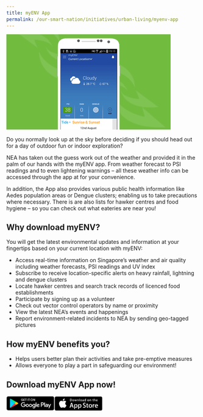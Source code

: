 ```yaml
---
title: myENV App
permalink: /our-smart-nation/initiatives/urban-living/myenv-app
---
```


![screenshot of myENV app](/images/community/myenv.png)

Do you normally look up at the sky before deciding if you should head out for a day of outdoor fun or indoor exploration?

NEA has taken out the guess work out of the weather and provided it in the palm of our hands with the myENV app. From weather forecast to PSI readings and to even lightening warnings – all these weather info can be accessed through the app at for your convenience. 

In addition, the App also provides various public health information like Aedes population areas or Dengue clusters; enabling us to take precautions where necessary. There is are also lists for hawker centres and food hygiene – so you can check out what eateries are near you!

## Why download myENV? 

You will get the latest environmental updates and information at your fingertips based on your current location with myENV:
- Access real-time information on Singapore’s weather and air quality including weather forecasts, PSI readings and UV index
- Subscribe to receive location-specific alerts on heavy rainfall, lightning and dengue clusters
- Locate hawker centres and search track records of licenced food establishments
- Participate by signing up as a volunteer
- Check out vector control operators by name or proximity
- View the latest NEA’s events and happenings
- Report environment-related incidents to NEA by sending geo-tagged pictures
 
## How myENV benefits you? 

- Helps users better plan their activities and take pre-emptive measures 
- Allows everyone to play a part in safeguarding our environment!

## Download myENV App now!

  <div style="width:50%;display:flex;flex-wrap:wrap;">
         <div style="flex:25%"><a href="https://play.google.com/store/apps/details?id=sg.gov.nea" target="_blanket"><img alt="Google Play Store Link" src="/images/community/Google-Play.png"></a>
          </div>
          <div style="flex:25%;"><a href="https://apps.apple.com/sg/app/myenv/id444435182" target="_blanket"><img alt="Apple App Store Link" src="/images/community/Apple-Store.png"></a>
          </div>
